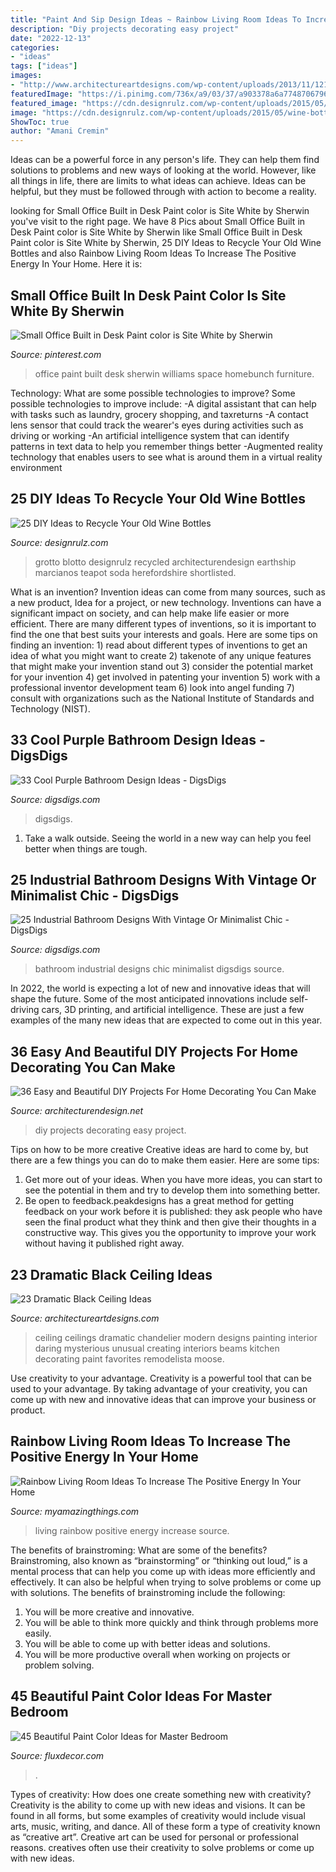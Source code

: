 ```yaml
---
title: "Paint And Sip Design Ideas ~ Rainbow Living Room Ideas To Increase The Positive Energy In Your Home"
description: "Diy projects decorating easy project"
date: "2022-12-13"
categories:
- "ideas"
tags: ["ideas"]
images:
- "http://www.architectureartdesigns.com/wp-content/uploads/2013/11/1218.jpg"
featuredImage: "https://i.pinimg.com/736x/a9/03/37/a903378a6a77487067968860425ff223.jpg"
featured_image: "https://cdn.designrulz.com/wp-content/uploads/2015/05/wine-bottle-garden-designrulz-20.jpg"
image: "https://cdn.designrulz.com/wp-content/uploads/2015/05/wine-bottle-garden-designrulz-20.jpg"
ShowToc: true
author: "Amani Cremin"
---
```



Ideas can be a powerful force in any person's life. They can help them find solutions to problems and new ways of looking at the world. However, like all things in life, there are limits to what ideas can achieve. Ideas can be helpful, but they must be followed through with action to become a reality.

	

		
looking for Small Office Built in Desk Paint color is Site White by Sherwin you've visit to the right page. We have 8 Pics about Small Office Built in Desk Paint color is Site White by Sherwin like Small Office Built in Desk Paint color is Site White by Sherwin, 25 DIY Ideas to Recycle Your Old Wine Bottles and also Rainbow Living Room Ideas To Increase The Positive Energy In Your Home. Here it is:
		
    
## Small Office Built In Desk Paint Color Is Site White By Sherwin

<img loading=lazy src="https://i.pinimg.com/736x/a9/03/37/a903378a6a77487067968860425ff223.jpg" onerror="this.onerror=null;this.src='https://tse1.mm.bing.net/th?id=OIP.Ur05FJgIdm1c2jv-0nQx2QHaLH&amp;pid=15.1';" alt="Small Office Built in Desk Paint color is Site White by Sherwin">

_Source: pinterest.com_

>office paint built desk sherwin williams space homebunch furniture. 

	

Technology: What are some possible technologies to improve?
Some possible technologies to improve include: 
-A digital assistant that can help with tasks such as laundry, grocery shopping, and taxreturns 
-A contact lens sensor that could track the wearer's eyes during activities such as driving or working 
-An artificial intelligence system that can identify patterns in text data to help you remember things better 
-Augmented reality technology that enables users to see what is around them in a virtual reality environment

    
## 25 DIY Ideas To Recycle Your Old Wine Bottles

<img loading=lazy src="https://cdn.designrulz.com/wp-content/uploads/2015/05/wine-bottle-garden-designrulz-20.jpg" onerror="this.onerror=null;this.src='https://tse2.mm.bing.net/th?id=OIP.JWkYK2D1bzAzuQyz_AhuQgHaLC&amp;pid=15.1';" alt="25 DIY Ideas to Recycle Your Old Wine Bottles">

_Source: designrulz.com_

>grotto blotto designrulz recycled architecturendesign earthship marcianos teapot soda herefordshire shortlisted. 

	

What is an invention?
Invention ideas can come from many sources, such as a new product, Idea for a project, or new technology. Inventions can have a significant impact on society, and can help make life easier or more efficient. There are many different types of inventions, so it is important to find the one that best suits your interests and goals. Here are some tips on finding an invention: 1) read about different types of inventions to get an idea of what you might want to create 2) takenote of any unique features that might make your invention stand out 3) consider the potential market for your invention 4) get involved in patenting your invention 5) work with a professional inventor development team 6) look into angel funding 7) consult with organizations such as the National Institute of Standards and Technology (NIST).

    
## 33 Cool Purple Bathroom Design Ideas - DigsDigs

<img loading=lazy src="https://www.digsdigs.com/photos/purple-bathroom-design-ideas-16.jpg" onerror="this.onerror=null;this.src='https://tse4.mm.bing.net/th?id=OIP.7Bj8p2jWkWQBeReI2UdUcAHaLI&amp;pid=15.1';" alt="33 Cool Purple Bathroom Design Ideas - DigsDigs">

_Source: digsdigs.com_

>digsdigs. 

	

1. Take a walk outside. Seeing the world in a new way can help you feel better when things are tough.

    
## 25 Industrial Bathroom Designs With Vintage Or Minimalist Chic - DigsDigs

<img loading=lazy src="http://www.digsdigs.com/photos/striking-industrial-bathroom-designs-26-554x738.jpg" onerror="this.onerror=null;this.src='https://tse2.mm.bing.net/th?id=OIP.kIodefdWlAWo8AckJ6cepQHaJ3&amp;pid=15.1';" alt="25 Industrial Bathroom Designs With Vintage Or Minimalist Chic - DigsDigs">

_Source: digsdigs.com_

>bathroom industrial designs chic minimalist digsdigs source. 

	

In 2022, the world is expecting a lot of new and innovative ideas that will shape the future. Some of the most anticipated innovations include self-driving cars, 3D printing, and artificial intelligence. These are just a few examples of the many new ideas that are expected to come out in this year.

    
## 36 Easy And Beautiful DIY Projects For Home Decorating You Can Make

<img loading=lazy src="https://cdn.architecturendesign.net/wp-content/uploads/2015/01/DIY-project-for-homedecor-4.jpg" onerror="this.onerror=null;this.src='https://tse2.mm.bing.net/th?id=OIP.l_GXkSap4ry5rQg7WjMxowHaNV&amp;pid=15.1';" alt="36 Easy and Beautiful DIY Projects For Home Decorating You Can Make">

_Source: architecturendesign.net_

>diy projects decorating easy project. 

	

Tips on how to be more creative
Creative ideas are hard to come by, but there are a few things you can do to make them easier. Here are some tips: 
1. Get more out of your ideas. When you have more ideas, you can start to see the potential in them and try to develop them into something better. 
2. Be open to feedback.peakdesigns has a great method for getting feedback on your work before it is published: they ask people who have seen the final product what they think and then give their thoughts in a constructive way. This gives you the opportunity to improve your work without having it published right away.

    
## 23 Dramatic Black Ceiling Ideas

<img loading=lazy src="http://www.architectureartdesigns.com/wp-content/uploads/2013/11/1218.jpg" onerror="this.onerror=null;this.src='https://tse1.mm.bing.net/th?id=OIP.r30iuVcAAbvnJLobQHG8BwHaLH&amp;pid=15.1';" alt="23 Dramatic Black Ceiling Ideas">

_Source: architectureartdesigns.com_

>ceiling ceilings dramatic chandelier modern designs painting interior daring mysterious unusual creating interiors beams kitchen decorating paint favorites remodelista moose. 

	

Use creativity to your advantage.
Creativity is a powerful tool that can be used to your advantage. By taking advantage of your creativity, you can come up with new and innovative ideas that can improve your business or product.

    
## Rainbow Living Room Ideas To Increase The Positive Energy In Your Home

<img loading=lazy src="http://myamazingthings.com/wp-content/uploads/2017/07/Colourful_interior-10.jpg" onerror="this.onerror=null;this.src='https://tse3.mm.bing.net/th?id=OIP.tt68-gkzBsFWT4XmHxDyIgHaJ4&amp;pid=15.1';" alt="Rainbow Living Room Ideas To Increase The Positive Energy In Your Home">

_Source: myamazingthings.com_

>living rainbow positive energy increase source. 

	

The benefits of brainstroming: What are some of the benefits?
Brainstroming, also known as “brainstorming” or “thinking out loud,” is a mental process that can help you come up with ideas more efficiently and effectively. It can also be helpful when trying to solve problems or come up with solutions. The benefits of brainstroming include the following: 
1. You will be more creative and innovative.
2. You will be able to think more quickly and think through problems more easily.
3. You will be able to come up with better ideas and solutions.
4. You will be more productive overall when working on projects or problem solving.

    
## 45 Beautiful Paint Color Ideas For Master Bedroom

<img loading=lazy src="https://fluxdecor.com/wp-content/uploads/2015/05/master-bedroom-painting/25-master-bedroom-painting-ideas.jpg" onerror="this.onerror=null;this.src='https://tse1.mm.bing.net/th?id=OIP.XOwadQMYjtFOTufYBzpgJQHaKo&amp;pid=15.1';" alt="45 Beautiful Paint Color Ideas for Master Bedroom">

_Source: fluxdecor.com_

>. 

	

Types of creativity: How does one create something new with creativity?
Creativity is the ability to come up with new ideas and visions. It can be found in all forms, but some examples of creativity would include visual arts, music, writing, and dance. All of these form a type of creativity known as “creative art”. Creative art can be used for personal or professional reasons. creatives often use their creativity to solve problems or come up with new ideas.

